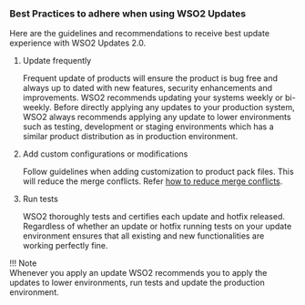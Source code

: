 ### Best Practices to adhere when using WSO2 Updates
Here are the guidelines and recommendations to receive best update experience with WSO2 Updates 2.0.

1. Update frequently

    Frequent update of products will ensure the product is bug free and always  up to dated with new features, 
    security enhancements and improvements. WSO2 recommends updating your systems weekly or bi-weekly. Before 
    directly applying any updates to your production system, WSO2 always recommends applying any update to lower 
    environments such as testing, development or staging environments which has a similar product distribution as in
    production environment. 

2. Add custom configurations or modifications

    Follow guidelines when adding customization to product pack files. This will reduce the merge conflicts. Refer
    [how to reduce merge conflicts](../updates/resolve-conflicts.md).
      
3. Run tests

    WSO2 thoroughly tests and certifies each update and hotfix released. Regardless of whether an update or hotfix 
    running tests on your update environment ensures that all existing and new functionalities are working perfectly fine.
    
!!! Note  
    Whenever you apply an update WSO2 recommends you to apply the updates to lower environments, run tests and update the 
    production environment.
    